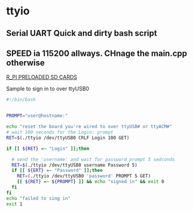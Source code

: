 # ttyio


## Serial UART Quick and dirty bash script
## SPEED ia 115200 allways. CHnage the main.cpp otherwise

[R_PI PRELOADED SD CARDS](https://redypis.org/) 


Sample to sign in to over ttyUSB0


```bash
#!/bin/bash


PROMPT="user@hostname:"

echo "reset the board you're wired to over ttyUSB# or ttyACM#"
# wait 100 seconds for the Login: prompt
RET=$(./ttyio /dev/ttyUSB0 CRLF Login 100 GET) 

if [[ ${RET} =~ "Login" ]];then

  # send the 'username' and wait for password prompt 5 sedconds
  RET=$(./ttyio /dev/ttyUSB0 username Password 5)
  if [[ ${ERT} =~ "Password" ]];then
    RET=(./ttyio /dev/ttyUSB0 'password' PROMPT 5 GET)
    [[ ${RET} =~ ${PROMPT} ]] && echo "signed in" && exit 0
  fi
fi
echo "failed to sing in"
exit 1
```






```


